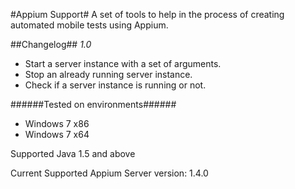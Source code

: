 #Appium Support#
A set of tools to help in the process of creating automated mobile tests using Appium.

##Changelog##
*1.0*
- Start a server instance with a set of arguments.
- Stop an already running server instance.
- Check if a server instance is running or not. 

######Tested on environments######
- Windows 7 x86
- Windows 7 x64

Supported Java 1.5 and above

Current Supported Appium Server version: 1.4.0
